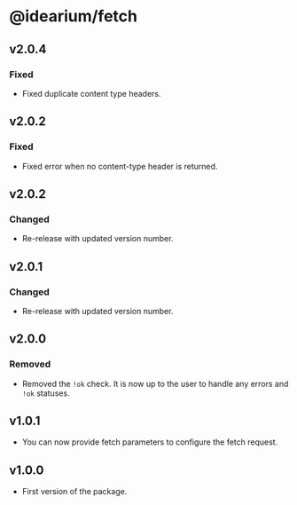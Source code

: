 # @idearium/fetch

## v2.0.4

### Fixed

-   Fixed duplicate content type headers.

## v2.0.2

### Fixed

-   Fixed error when no content-type header is returned.

## v2.0.2

### Changed

-   Re-release with updated version number.

## v2.0.1

### Changed

-   Re-release with updated version number.

## v2.0.0

### Removed

-   Removed the `!ok` check. It is now up to the user to handle any errors and `!ok` statuses.

## v1.0.1

-   You can now provide fetch parameters to configure the fetch request.

## v1.0.0

-   First version of the package.
